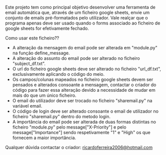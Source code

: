 Este projeto tem como principal objetivo desenvolver uma ferramenta de email automática que, através de um ficheiro google sheets, envie um conjunto de emails pré-formatados pelo utilizador. Vale realçar que o programa apenas deve ser usado quando o forms associado ao ficheiro de google sheets for efetivamente fechado.

Como usar este ficheiro??
- A alteração da mensagem do email pode ser alterada em "module.py" na função define_message.
- A alteração do assunto do email pode ser alterado no ficheiro "subject_df.txt".
- O url do ficheiro google sheets deve ser alterado no ficheiro "url_df.txt", exclusivamente aplicando o código do meio.
- Os campos/colunas mapeados no ficheiro google sheets devem ser pensados e alterados consoante a mensagem, contactar o criador do código para fazer essa alteração devido a necessidade de mudar em mais do que um único ficheiro.
- O email do utilizador deve ser trocado no ficheiro "sharemail.py" na variável email.
- O código de login deve ser alterado consoante o email de utilizador no ficheiro "sharemail.py" dentro do metodo login.
- A importância do email pode ser alterada de duas formas distintas no ficheiro "module.py" pelo message["X-Priority"] e pelo message["Importance"] sendo respetivamente "1" e "High" os que fornecem a maior importância.

Qualquer dúvida contactar o criador: ricardoferreira2006@hotmail.com